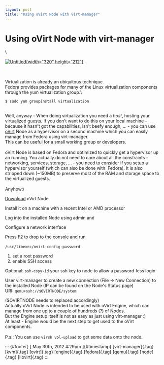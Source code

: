 ```yaml
---
layout: post
title: "Using oVirt Node with virt-manager"
---
```



Using oVirt Node with virt-manager
==================================

\

[![Untitled](http://farm8.staticflickr.com/7151/6412811223_f7c8698e69_n.jpg){width="320"
height="212"}](http://www.flickr.com/photos/sommerferientag/6412811223/ "Untitled von Northern Quarter bei Flickr")

\
\
Virtualization is already an ubiquitous technique.\
Fedora provides packages for many of the Linux virtualization components
through the yum virtualization group.\

    $ sudo yum groupinstall virtualization

\
Well, anyway - When doing virtualization you need a *host*, hosting your
virtualized guests. If you don't want to do this on your local machine -
because it hasn't got the capabilities, isn't beefy enough, ... - you
can use [oVirt](http://www.ovirt.org/) Node as a hypervisor on a second
machine which you can easily manage from Fedora using virt-manager.\
This can be useful for a small working group or developers.\
\
oVirt Node is based on Fedora and optimized to quickly get a hypervisor
up an running. You actually do not need to care about all the
constraints - networking, services, storage, ... - you need to consider
if you setup a hypervisor yourself (which can also be done with 
Fedora). It is also stripped down (\~150MB) to preserve most of the RAM
and storage space to the virtualized guests.\
\
Anyhow:\

[Download](http://ovirt.org/releases/stable/binary/) oVirt Node

Install it on a machine with a recent Intel or AMD processor

Log into the installed Node using admin and

Configure a network interface

Press F2 to drop to the console and run

`/usr/libexec/ovirt-config-password` 

1.  set a root password
2.  enable SSH access

Optional: `ssh-copy-id` your ssh key to node to allow a password-less
login

User virt-manager to create a new connection (File -\> New Connection)
to the installed Node (IP can be found on the Node's Status page)\
URI: `qemu+ssh://$OVIRTNODE/system`

(\$OVIRTNODE needs to replaced accordingly)\
Actually oVirt Node is intended to be used with oVirt Engine, which can
manage from one up to a couple of hundreds (?) of Nodes.\
But the Engine setup itself is not as easy as just using virt-manager
:)\
At least - Engine would be the next step to get used to the oVirt
components.\
\
P.s.: You can use `virsh vol-upload` to get some data onto the node.

::: {#footer}
[ May 30th, 2012 4:29pm ]{#timestamp} [virt-manager]{.tag} [kvm]{.tag}
[ovirt]{.tag} [engine]{.tag} [fedora]{.tag} [qemu]{.tag} [node]{.tag}
[libvirt]{.tag}
:::
